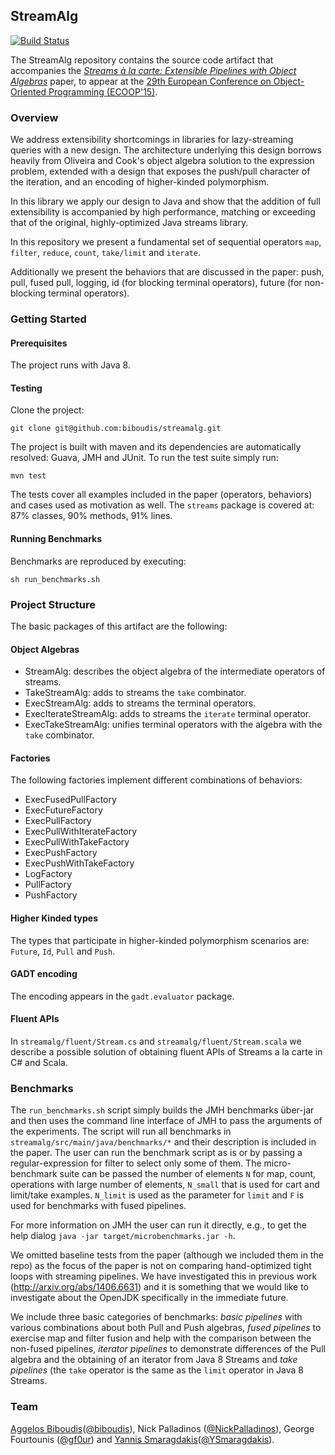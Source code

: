## StreamAlg

[![Build Status](https://travis-ci.org/biboudis/streamalg.svg?branch=master)](https://travis-ci.org/biboudis/streamalg)

The StreamAlg repository contains the source code artifact that accompanies the
[_Streams à la carte: Extensible Pipelines with Object Algebras_](http://goo.gl/P2XO68) paper, to appear at the
[29th European Conference on Object-Oriented Programming (ECOOP'15)](http://2015.ecoop.org/).

### Overview

We address extensibility shortcomings in libraries for lazy-streaming queries
with a new design. The architecture underlying this design borrows heavily from
Oliveira and Cook's object algebra solution to the expression problem, extended
with a design that exposes the push/pull character of the iteration, and an
encoding of higher-kinded polymorphism.

In this library we apply our design to Java and show that the addition of full
extensibility is accompanied by high performance, matching or exceeding that of
the original, highly-optimized Java streams library.

In this repository we present a fundamental set of sequential operators ```map```,
```filter```, ```reduce```, ```count```, ```take/limit``` and ```iterate```.

Additionally we present the behaviors that are discussed in the paper: push, pull, fused pull, logging, id (for
blocking terminal operators), future (for non-blocking terminal operators).

### Getting Started

#### Prerequisites
The project runs with Java 8.

#### Testing
Clone the project:
```shell
git clone git@github.com:biboudis/streamalg.git
```
The project is built with maven and its dependencies are automatically resolved: Guava, JMH and JUnit. To run the test suite simply run:
```shell
mvn test
```
The tests cover all examples included in the paper (operators, behaviors) and cases used as motivation as well. The ```streams``` package is covered at:	87% classes,	90% methods,	91% lines.

#### Running Benchmarks
Benchmarks are reproduced by executing:
```shell
sh run_benchmarks.sh
```

### Project Structure
The basic packages of this artifact are the following:

#### Object Algebras
- StreamAlg: describes the object algebra of the intermediate operators of streams.
- TakeStreamAlg: adds to streams the ```take``` combinator.
- ExecStreamAlg: adds to streams the terminal operators.
- ExecIterateStreamAlg: adds to streams the ```iterate``` terminal operator.
- ExecTakeStreamAlg: unifies terminal operators with the algebra with the ```take``` combinator.

#### Factories
The following factories implement different combinations of behaviors:

- ExecFusedPullFactory
- ExecFutureFactory
- ExecPullFactory
- ExecPullWithIterateFactory
- ExecPullWithTakeFactory
- ExecPushFactory
- ExecPushWithTakeFactory
- LogFactory
- PullFactory
- PushFactory

#### Higher Kinded types
The types that participate in higher-kinded polymorphism scenarios are: ```Future```, ```Id```, ```Pull``` and ```Push```.

#### GADT encoding
The encoding appears in the ```gadt.evaluator``` package.

#### Fluent APIs
In ```streamalg/fluent/Stream.cs``` and ```streamalg/fluent/Stream.scala``` we describe a
possible solution of obtaining fluent APIs of Streams a la carte in C# and Scala.

### Benchmarks
The ```run_benchmarks.sh``` script simply builds the JMH benchmarks über-jar and then uses the command line interface
of JMH to pass the arguments of the experiments. The script will run all benchmarks in
```streamalg/src/main/java/benchmarks/*``` and their description is included in the paper.
The user can run the benchmark script as is or by passing a regular-expression for filter to select only some of them. The
micro-benchmark suite can be passed the number of elements ```N``` for map, count, operations with large number of elements, ```N_small```
that is used for cart and limit/take examples. ```N_limit``` is used as the parameter for ```limit``` and ```F``` is used for
benchmarks with fused pipelines.

For more information on JMH the user can run it directly,
e.g., to get the help dialog ```java -jar target/microbenchmarks.jar -h```.

We omitted baseline tests from the paper (although we included them in the repo) as the focus of the paper
is not on comparing hand-optimized tight loops with streaming pipelines.
We have investigated this in previous work (http://arxiv.org/abs/1406.6631) and it is something that
we would like to investigate about the OpenJDK specifically in the immediate future.

We include three basic categories of benchmarks: _basic pipelines_ with various combinations about both Pull and Push algebras,
_fused pipelines_ to exercise map and filter fusion and help with the comparison between the non-fused pipelines,
_iterator pipelines_ to demonstrate differences of the Pull algebra and the obtaining of an iterator from Java 8 Streams
and _take pipelines_ (the ```take``` operator is the same as the ```limit``` operator in Java 8 Streams.

### Team

[Aggelos Biboudis](http://www.di.uoa.gr/~biboudis/)([@biboudis](https://twitter.com/biboudis)), Nick Palladinos
([@NickPalladinos](https://twitter.com/NickPalladinos)), George Fourtounis
([@gf0ur](https://twitter.com/gf0ur)) and
[Yannis Smaragdakis](http://www.di.uoa.gr/~smaragd/)([@YSmaragdakis](https://twitter.com/YSmaragdakis)).
